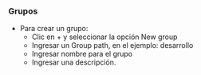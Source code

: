 ### Grupos

* Para crear un grupo:
  * Clic en + y seleccionar la opción New group
  * Ingresar un Group path, en el ejemplo: desarrollo
  * Ingresar nombre para el grupo
  * Ingresar una descripción.